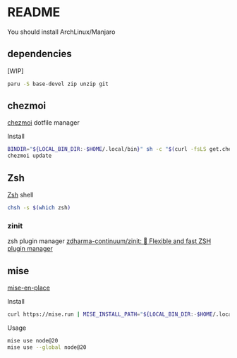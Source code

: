 # README
You should install ArchLinux/Manjaro

## dependencies
[WIP]
```sh
paru -S base-devel zip unzip git
```

## chezmoi
[chezmoi](https://www.chezmoi.io/)
dotfile manager

Install
```sh
BINDIR="${LOCAL_BIN_DIR:-$HOME/.local/bin}" sh -c "$(curl -fsLS get.chezmoi.io)" -- init --apply $GITHUB_USERNAME
chezmoi update
```

## Zsh
[Zsh](https://www.zsh.org/)
shell

```sh
chsh -s $(which zsh)
```

### zinit
zsh plugin manager
[zdharma-continuum/zinit: 🌻 Flexible and fast ZSH plugin manager](https://github.com/zdharma-continuum/zinit)


## mise
[mise-en-place](https://mise.jdx.dev/)

Install
```sh
curl https://mise.run | MISE_INSTALL_PATH="${LOCAL_BIN_DIR:-$HOME/.local/bin}/mise" sh
```

Usage
```sh
mise use node@20
mise use --global node@20
```

<!--
## afx
[WIP]

[AFX](https://babarot.me/afx/)


Install
```sh
curl -sL https://raw.githubusercontent.com/b4b4r07/afx/HEAD/hack/install | AFX_BIN_DIR="${LOCAL_BIN_DIR:-$HOME/.local/bin}" bash
mkdir -p $XDG_CONFIG_HOME/afx
```
-->
